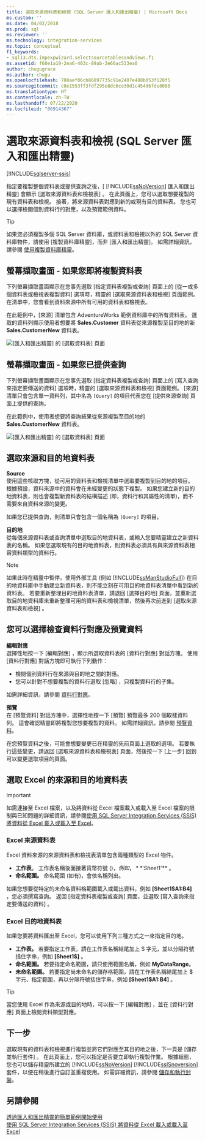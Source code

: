 ```yaml
---
title: 選取來源資料表和檢視 (SQL Server 匯入和匯出精靈) | Microsoft Docs
ms.custom: ''
ms.date: 04/02/2018
ms.prod: sql
ms.reviewer: ''
ms.technology: integration-services
ms.topic: conceptual
f1_keywords:
- sql13.dts.impexpwizard.selectsourcetablesandviews.f1
ms.assetid: f60e1a19-2ea6-403c-89ab-3e60ac533ea0
author: chugugrace
ms.author: chugu
ms.openlocfilehash: 788aef06cb86897735c91e2407e488b053f128f5
ms.sourcegitcommit: c8e1553ff3fdf295e8dc6ce30d1c454d6fde8088
ms.translationtype: HT
ms.contentlocale: zh-TW
ms.lasthandoff: 07/22/2020
ms.locfileid: "86914367"
---
```

# <a name="select-source-tables-and-views-sql-server-import-and-export-wizard"></a>選取來源資料表和檢視 (SQL Server 匯入和匯出精靈)

[!INCLUDE[sqlserver-ssis](../../includes/applies-to-version/sqlserver-ssis.md)]


  指定要複製整個資料表或提供查詢之後，[ [!INCLUDE[ssNoVersion](../../includes/ssnoversion-md.md)] 匯入和匯出精靈] 會顯示 [選取來源資料表和檢視表]  。 在此頁面上，您可以選取想要複製的現有資料表和檢視。 接著，將來源資料表對應到新的或現有目的資料表。 您也可以選擇檢閱個別資料行的對應，以及預覽範例資料。

> [!TIP]
> 如果您必須複製多個 SQL Server 資料庫，或資料表和檢視以外的 SQL Server 資料庫物件，請使用 [複製資料庫精靈]，而非 [匯入和匯出精靈]。 如需詳細資訊，請參閱 [使用複製資料庫精靈](../../relational-databases/databases/use-the-copy-database-wizard.md)。  
  
## <a name="screen-shot---if-youre-going-to-copy-tables"></a>螢幕擷取畫面 - 如果您即將複製資料表  
 下列螢幕擷取畫面顯示在您事先選取 [指定資料表複製或查詢] 頁面上的 [從一或多個資料表或檢視表複製資料] 選項時，精靈的 [選取來源資料表和檢視] 頁面範例。 在清單中，您會看到資料來源中所有可用的資料表和檢視表。
 
在此範例中，[來源]  清單包含 AdventureWorks 範例資料庫中的所有資料表。 選取的資料列顯示使用者想要將 **Sales.Customer** 資料表從來源複製至目的地的新 **Sales.CustomerNew** 資料表。 
   
 ![[匯入和匯出精靈] 的 [選取資料表] 頁面](../../integration-services/import-export-data/media/select-tables1.png "[匯入和匯出精靈] 的 [選取資料表] 頁面")
  
## <a name="screen-shot---if-you-provided-a-query"></a>螢幕擷取畫面 - 如果您已提供查詢  
 下列螢幕擷取畫面顯示在您事先選取 [指定資料表複製或查詢] 頁面上的 [寫入查詢來指定要傳送的資料] 選項時，精靈的 [選取來源資料表和檢視] 頁面範例。 [來源]  清單只會包含單一資料列，其中名為 `[Query]` 的項目代表您在 [提供來源查詢]  頁面上提供的查詢。
 
在此範例中，使用者想要將查詢結果從來源複製至目的地的 **Sales.CustomerNew** 資料表。  
    
 ![[匯入和匯出精靈] 的 [選取資料表] 頁面](../../integration-services/import-export-data/media/select-tables2.png "[匯入和匯出精靈] 的 [選取資料表] 頁面")  

## <a name="select-source-and-destination-tables"></a>選取來源和目的地資料表 
**Source**  
使用這些核取方塊，從可用的資料表和檢視清單中選取要複製到目的地的項目。 根據預設，資料來源中的資料會在未經變更的狀態下複製。 如果您建立新的目的地資料表，則也會複製新資料表的結構描述 (即，資料行和其屬性的清單)，而不需要來自資料來源的變更。

如果您已提供查詢，則清單只會包含一個名稱為 `[Query]` 的項目。 

**目的地**  
 從每個來源資料表或查詢清單中選取目的地資料表，或輸入您要精靈建立之新資料表的名稱。 如果您選取現有的目的地資料表，則資料表必須具有與來源資料表相容資料類型的資料行。  

> [!NOTE]
> 如果此時在精靈中暫停，使用外部工具 (例如  [!INCLUDE[ssManStudioFull](../../includes/ssmanstudiofull-md.md)]) 在目的地資料庫中手動建立新資料表，則不能立刻在可用目的地資料表清單中看到新的資料表。 若要重新整理目的地資料表清單，請退回 [選擇目的地]  頁面，並重新選取目的地資料庫來重新整理可用的資料表和檢視清單，然後再次前進到 [選取來源資料表和檢視]  。  

## <a name="optionally-review-column-mappings-and-preview-data"></a>您可以選擇檢查資料行對應及預覽資料
**編輯對應**   
選擇性地按一下 [編輯對應]  ，顯示所選取資料表的 [資料行對應]  對話方塊。 使用 [資料行對應]  對話方塊即可執行下列動作：
-   檢閱個別資料行在來源與目的地之間的對應。
-   您可以針對不想要複製的資料行選取 [忽略]  ，只複製資料行的子集。

如需詳細資訊，請參閱 [資料行對應](../../integration-services/import-export-data/column-mappings-sql-server-import-and-export-wizard.md)。  

**預覽**  
在 [預覽資料] 對話方塊中，選擇性地按一下 [預覽] 預覽最多 200 個取樣資料列。 這會確認精靈即將複製您想要複製的資料。 如需詳細資訊，請參閱 [預覽資料](../../integration-services/import-export-data/preview-data-dialog-box-sql-server-import-and-export-wizard.md)。  
  
在您預覽資料之後，可能會想要變更已在精靈的先前頁面上選取的選項。 若要執行這些變更，請返回 [選取來源資料表和檢視表]  頁面，然後按一下 [上一步]  回到可以變更選取項目的頁面。  

## <a name="select-source-and-destination-tables-for-excel"></a>選取 Excel 的來源和目的地資料表

> [!IMPORTANT]
> 如需連接至 Excel 檔案，以及將資料從 Excel 檔案載入或載入至 Excel 檔案的限制與已知問題的詳細資訊，請參閱[使用 SQL Server Integration Services (SSIS) 將資料從 Excel 載入或載入至 Excel](../load-data-to-from-excel-with-ssis.md)。

### <a name="excel-source-tables"></a>Excel 來源資料表
Excel 資料來源的來源資料表和檢視表清單包含兩種類型的 Excel 物件。
-   **工作表**。 工作表名稱後面接著貨幣符號 ($)，例如， **'Sheet1$'** 。
-   **命名範圍。** 命名範圍 (如有)，會依名稱列出。

如果您想要從特定的未命名資料格範圍載入或載出資料，例如 **[Sheet1$A1:B4]** ，您必須撰寫查詢。 返回 [指定資料表複製或查詢]  頁面，並選取 [寫入查詢來指定要傳送的資料]  。

### <a name="excel-destination-tables"></a>Excel 目的地資料表
如果您要將資料匯出至 Excel，您可以使用下列三種方式之一來指定目的地。
-   **工作表。** 若要指定工作表，請在工作表名稱結尾加上 $ 字元，並以分隔符號括住字串，例如 **[Sheet1$]** 。
-   **命名範圍。** 若要指定命名範圍，請只使用範圍名稱，例如 **MyDataRange**。
-   **未命名範圍。** 若要指定尚未命名的儲存格範圍，請在工作表名稱結尾加上 $ 字元、指定範圍，再以分隔符號括住字串，例如 **[Sheet1$A1:B4]** 。

> [!TIP]
> 當您使用 Excel 作為來源或目的地時，可以按一下 [編輯對應]  ，並在 [資料行對應]  頁面上檢閱資料類型對應。 

## <a name="whats-next"></a>下一步  
 選取現有的資料表和檢視進行複製並將它們對應至其目的地之後，下一頁是 [儲存並執行套件]  。 在此頁面上，您可以指定是否要立即執行複製作業。 根據組態，您也可以儲存精靈所建立的 [!INCLUDE[ssNoVersion](../../includes/ssnoversion-md.md)] [!INCLUDE[ssISnoversion](../../includes/ssisnoversion-md.md)] 套件，以便在稍後進行自訂並重複使用。 如需詳細資訊，請參閱 [儲存和執行封裝](../../integration-services/import-export-data/save-and-run-package-sql-server-import-and-export-wizard.md)。
 
 ## <a name="see-also"></a>另請參閱
[透過匯入和匯出精靈的簡單範例開始使用](../../integration-services/import-export-data/get-started-with-this-simple-example-of-the-import-and-export-wizard.md)  
[使用 SQL Server Integration Services (SSIS) 將資料從 Excel 載入或載入至 Excel](../load-data-to-from-excel-with-ssis.md)



